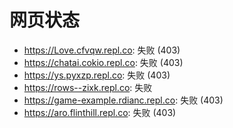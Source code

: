 # 网页状态
- https://Love.cfvqw.repl.co: 失败 (403)
- https://chatai.cokio.repl.co: 失败 (403)
- https://ys.pyxzp.repl.co: 失败 (403)
- https://rows--zixk.repl.co: 失败
- https://game-example.rdianc.repl.co: 失败 (403)
- https://aro.flinthill.repl.co: 失败 (403)
